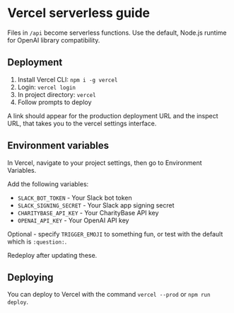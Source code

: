 # Vercel serverless guide

Files in `/api` become serverless functions.
Use the default, Node.js runtime for OpenAI library compatibility.

## Deployment

1. Install Vercel CLI: `npm i -g vercel`
2. Login: `vercel login`
3. In project directory: `vercel`
4. Follow prompts to deploy

A link should appear for the production deployment URL and the inspect URL, that takes you to the vercel settings interface.

## Environment variables

In Vercel, navigate to your project settings, then go to Environment Variables.

Add the following variables:

- `SLACK_BOT_TOKEN` - Your Slack bot token
- `SLACK_SIGNING_SECRET` - Your Slack app signing secret
- `CHARITYBASE_API_KEY` - Your CharityBase API key
- `OPENAI_API_KEY` - Your OpenAI API key

Optional - specify `TRIGGER_EMOJI` to something fun, or test with the default which is `:question:`.

Redeploy after updating these.

## Deploying

You can deploy to Vercel with the command `vercel --prod` or `npm run deploy`.

